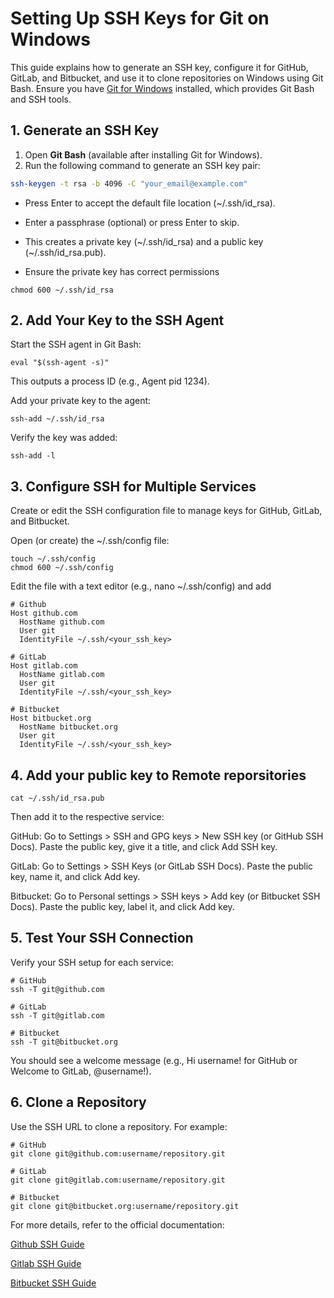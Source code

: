 # Setting Up SSH Keys for Git on Windows

This guide explains how to generate an SSH key, configure it for GitHub, GitLab, and Bitbucket, and use it to clone repositories on Windows using Git Bash. Ensure you have [Git for Windows](https://git-scm.com/download/win) installed, which provides Git Bash and SSH tools.

## 1. Generate an SSH Key
1. Open **Git Bash** (available after installing Git for Windows).
2. Run the following command to generate an SSH key pair:
```bash
ssh-keygen -t rsa -b 4096 -C "your_email@example.com"
```
- Press Enter to accept the default file location (~/.ssh/id_rsa).
- Enter a passphrase (optional) or press Enter to skip.
- This creates a private key (~/.ssh/id_rsa) and a public key (~/.ssh/id_rsa.pub).

- Ensure the private key has correct permissions
```
chmod 600 ~/.ssh/id_rsa
```
## 2. Add Your Key to the SSH Agent
Start the SSH agent in Git Bash:
```
eval "$(ssh-agent -s)"
```
This outputs a process ID (e.g., Agent pid 1234).

Add your private key to the agent:
```
ssh-add ~/.ssh/id_rsa
```

Verify the key was added:
```
ssh-add -l
```


## 3. Configure SSH for Multiple Services
Create or edit the SSH configuration file to manage keys for GitHub, GitLab, and Bitbucket.

Open (or create) the ~/.ssh/config file:
```
touch ~/.ssh/config
chmod 600 ~/.ssh/config
```

Edit the file with a text editor (e.g., nano ~/.ssh/config) and add
```
# Github
Host github.com
  HostName github.com
  User git
  IdentityFile ~/.ssh/<your_ssh_key>
  
# GitLab
Host gitlab.com
  HostName gitlab.com
  User git
  IdentityFile ~/.ssh/<your_ssh_key>

# Bitbucket
Host bitbucket.org
  HostName bitbucket.org
  User git
  IdentityFile ~/.ssh/<your_ssh_key>
```

## 4. Add your public key to Remote reporsitories
```
cat ~/.ssh/id_rsa.pub
```
Then add it to the respective service:

GitHub:
Go to Settings > SSH and GPG keys > New SSH key (or GitHub SSH Docs).
Paste the public key, give it a title, and click Add SSH key.

GitLab:
Go to Settings > SSH Keys (or GitLab SSH Docs).
Paste the public key, name it, and click Add key.

Bitbucket:
Go to Personal settings > SSH keys > Add key (or Bitbucket SSH Docs).
Paste the public key, label it, and click Add key.

## 5. Test Your SSH Connection
Verify your SSH setup for each service:

```
# GitHub
ssh -T git@github.com

# GitLab
ssh -T git@gitlab.com

# Bitbucket
ssh -T git@bitbucket.org
```
You should see a welcome message (e.g., Hi username! for GitHub or Welcome to GitLab, @username!).

## 6. Clone a Repository
Use the SSH URL to clone a repository. For example:
```
# GitHub
git clone git@github.com:username/repository.git

# GitLab
git clone git@gitlab.com:username/repository.git

# Bitbucket
git clone git@bitbucket.org:username/repository.git
```

For more details, refer to the official documentation:

[Github SSH Guide](https://docs.github.com/en/authentication/connecting-to-github-with-ssh/generating-a-new-ssh-key-and-adding-it-to-the-ssh-agent)

[Gitlab SSH Guide](https://docs.gitlab.com/user/ssh/)

[Bitbucket SSH Guide](https://support.atlassian.com/bitbucket-cloud/docs/set-up-personal-ssh-keys-on-windows/)